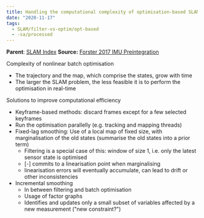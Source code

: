 ```yaml
---
title: Handling the computational complexity of optimisation-based SLAM
date: "2020-11-17"
tags:
  - SLAM/filter-vs-optim/opt-based
  - -sa/processed
---
```


**Parent**: [SLAM Index](slam-index.md)
**Source:** [Forster 2017 IMU Preintegration](forster-2017-imu-preintegration.md)

Complexity of nonlinear batch optimisation

*   The trajectory and the map, which comprise the states, grow with time
*   The larger the SLAM problem, the less feasible it is to perform the optimisation in real-time

Solutions to improve computational efficiency

*   Keyframe-based methods: discard frames except for a few selected keyframes
*   Run the optimisation parallelly (e.g. tracking and mapping threads)
*   Fixed-lag smoothing: Use of a local map of fixed size, with marginalisation of the old states (summarise the old states into a prior term)
    *   Filtering is a special case of this: window of size 1, i.e. only the latest sensor state is optimised
    *   \[-\] commits to a linearisation point when marginalising
    *   linearisation errors will eventually accumulate, can lead to drift or other inconsistencies
*   Incremental smoothing
    *   In between filtering and batch optimisation
    *   Usage of factor graphs
    *   Identifies and updates only a small subset of variables affected by a new measurement ("new constraint?")

